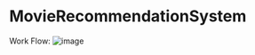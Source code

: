 ﻿# MovieRecommendationSystem

 Work Flow:
 ![image](https://github.com/ashish070302/MovieRecommendationSystem/assets/90602963/23a4c5b9-ea9a-4cd2-9c96-7f0d4c6bb42f)

